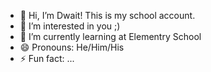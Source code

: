 - 👋 Hi, I’m Dwait! This is my school account.
- 👀 I’m interested in you ;)
- 🌱 I’m currently learning at Elementry School
- 😄 Pronouns: He/Him/His
- ⚡ Fun fact: ...

<!---
Dwaitp-SC/Dwaitp-SC is a ✨ special ✨ repository because its `README.md` (this file) appears on your GitHub profile.
You can click the Preview link to take a look at your changes.
--->
